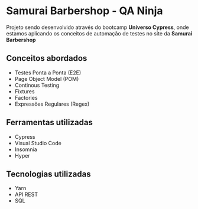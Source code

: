 # Samurai Barbershop - QA Ninja

Projeto sendo desenvolvido através do bootcamp **Universo Cypress**, onde estamos aplicando os conceitos de automação de testes no site da **Samurai Barbershop**

## Conceitos abordados

- Testes Ponta a Ponta (E2E)
- Page Object Model (POM)
- Continous Testing
- Fixtures
- Factories
- Expressões Regulares (Regex)

## Ferramentas utilizadas

- Cypress
- Visual Studio Code
- Insomnia
- Hyper

## Tecnologias utilizadas

- Yarn
- API REST
- SQL

